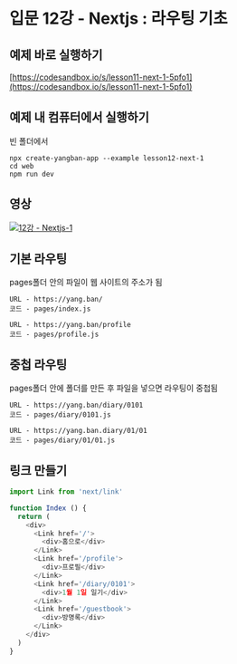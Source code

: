 # 입문 12강 - Nextjs : 라우팅 기초

## 예제 바로 실행하기
[https://codesandbox.io/s/lesson11-next-1-5pfo1](https://codesandbox.io/s/lesson11-next-1-5pfo1)

## 예제 내 컴퓨터에서 실행하기
빈 폴더에서
```
npx create-yangban-app --example lesson12-next-1
cd web
npm run dev
```

## 영상
[![12강 - Nextjs-1](http://img.youtube.com/vi/nqrpCXLDWYA/0.jpg)](http://www.youtube.com/watch?v=nqrpCXLDWYA "12강 - Nextjs-1")

## 기본 라우팅
pages폴더 안의 파일이 웹 사이트의 주소가 됨

```
URL - https://yang.ban/
코드 - pages/index.js
```

```
URL - https://yang.ban/profile
코드 - pages/profile.js
```

## 중첩 라우팅
pages폴더 안에 폴더를 만든 후 파일을 넣으면 라우팅이 중첩됨
```
URL - https://yang.ban/diary/0101
코드 - pages/diary/0101.js
```

```
URL - https://yang.ban.diary/01/01
코드 - pages/diary/01/01.js
```

## 링크 만들기
```javascript
import Link from 'next/link'

function Index () {
  return (
    <div>
      <Link href='/'>
        <div>홈으로</div>
      </Link>
      <Link href='/profile'>
        <div>프로필</div>
      </Link>
      <Link href='/diary/0101'>
        <div>1월 1일 일기</div>
      </Link>
      <Link href='/guestbook'>
        <div>방명록</div>
      </Link>      
    </div>
  )
}
```

